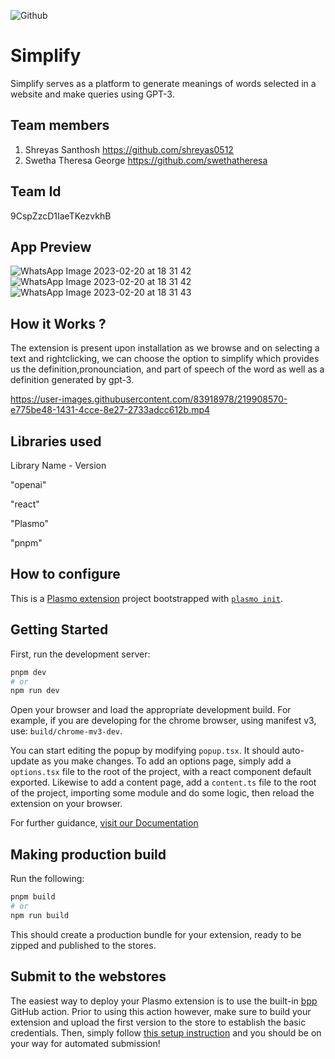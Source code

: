 ![Github](https://user-images.githubusercontent.com/64391274/211215734-bbc57b92-9a71-496d-873e-3eedc7523916.png)


# Simplify
Simplify serves as a platform to generate meanings of words selected in a website and make queries using GPT-3.


## Team members
1. Shreyas Santhosh 
    https://github.com/shreyas0512
2. Swetha Theresa George
    https://github.com/swethatheresa
    
## Team Id
9CspZzcD1IaeTKezvkhB

## App Preview
![WhatsApp Image 2023-02-20 at 18 31 42](https://user-images.githubusercontent.com/76905421/220116309-b45b3d6b-0b06-42c1-8056-80e0f3dc45c3.jpg)
![WhatsApp Image 2023-02-20 at 18 31 42](https://user-images.githubusercontent.com/76905421/220116376-3efdecc0-c96f-49f7-b32c-443949bcd2a2.jpg)
![WhatsApp Image 2023-02-20 at 18 31 43](https://user-images.githubusercontent.com/76905421/220116472-859c839b-6f38-4e92-9b50-8fbae88db3be.jpg)


## How it Works ?

The extension is present upon installation as we browse and on selecting a text and rightclicking, we can choose the option to simplify which provides us the definition,pronounciation, and part of speech of the word as well as a definition generated by gpt-3.




https://user-images.githubusercontent.com/83918978/219908570-e775be48-1431-4cce-8e27-2733adcc612b.mp4




## Libraries used
Library Name - Version

 
 "openai"
 
 "react"
 
 "Plasmo"
 
 "pnpm"
 
## How to configure

This is a [Plasmo extension](https://docs.plasmo.com/) project bootstrapped with [`plasmo init`](https://www.npmjs.com/package/plasmo).

## Getting Started

First, run the development server:

```bash
pnpm dev
# or
npm run dev
```

Open your browser and load the appropriate development build. For example, if you are developing for the chrome browser, using manifest v3, use: `build/chrome-mv3-dev`.

You can start editing the popup by modifying `popup.tsx`. It should auto-update as you make changes. To add an options page, simply add a `options.tsx` file to the root of the project, with a react component default exported. Likewise to add a content page, add a `content.ts` file to the root of the project, importing some module and do some logic, then reload the extension on your browser.

For further guidance, [visit our Documentation](https://docs.plasmo.com/)

## Making production build

Run the following:

```bash
pnpm build
# or
npm run build
```

This should create a production bundle for your extension, ready to be zipped and published to the stores.

## Submit to the webstores

The easiest way to deploy your Plasmo extension is to use the built-in [bpp](https://bpp.browser.market) GitHub action. Prior to using this action however, make sure to build your extension and upload the first version to the store to establish the basic credentials. Then, simply follow [this setup instruction](https://docs.plasmo.com/workflows#submit-your-extension) and you should be on your way for automated submission!
